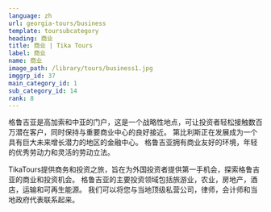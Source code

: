 ```yaml
---
language: zh
url: georgia-tours/business
template: toursubcategory
heading: 商业
title: 商业 | Tika Tours
label: 商业
name: 商业
image_path: /library/tours/business1.jpg
imggrp_id: 37
main_category_id: 1
sub_category_id: 14
rank: 8
---
```

<div class="row content-row"><!-- 1479 (2)-->
<div class="col-xs-12 col-sm-6 col-md-6"><!-- 1972 -->

格鲁吉亚是高加索和中亚的门户，这是一个战略性地点，可让投资者轻松接触数百万潜在客户，同时保持与重要商业中心的良好接近。 第比利斯正在发展成为一个具有巨大未来增长潜力的地区的金融中心。
格鲁吉亚拥有商业友好的环境，年轻的优秀劳动力和灵活的劳动立法。

</div>

<div class="col-xs-12 col-sm-6 col-md-6"><!-- 1973 -->

TikaTours提供商务和投资之旅，旨在为外国投资者提供第一手机会，探索格鲁吉亚的商业和投资机会。 格鲁吉亚的主要投资领域包括旅游业，农业，房地产，酒店，运输和可再生能源。
我们可以将您与当地顶级私营公司，律师，会计师和当地政府代表联系起来。

</div>

</div>
